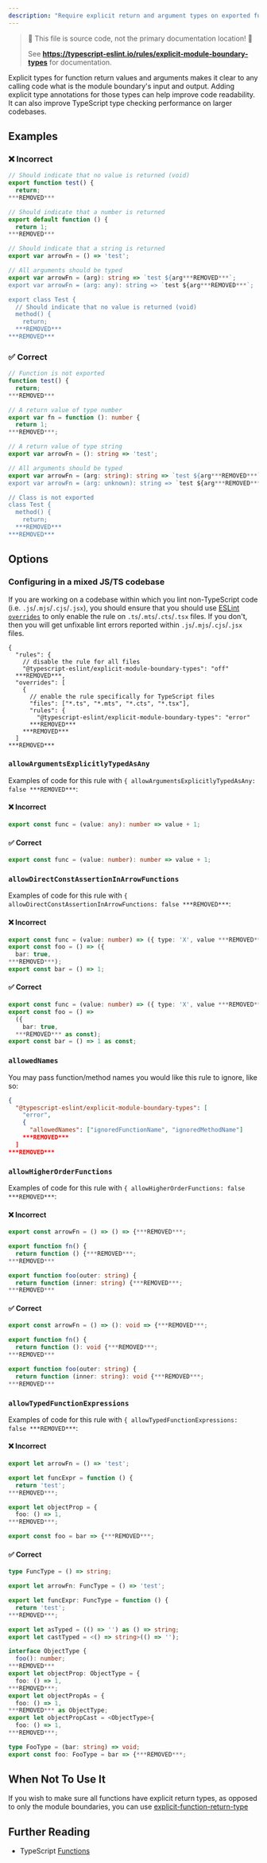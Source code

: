 ```yaml
---
description: "Require explicit return and argument types on exported functions' and classes' public class methods."
---
```


> 🛑 This file is source code, not the primary documentation location! 🛑
>
> See **https://typescript-eslint.io/rules/explicit-module-boundary-types** for documentation.

Explicit types for function return values and arguments makes it clear to any calling code what is the module boundary's input and output.
Adding explicit type annotations for those types can help improve code readability.
It can also improve TypeScript type checking performance on larger codebases.

## Examples

<!--tabs-->

### ❌ Incorrect

```ts
// Should indicate that no value is returned (void)
export function test() {
  return;
***REMOVED***

// Should indicate that a number is returned
export default function () {
  return 1;
***REMOVED***

// Should indicate that a string is returned
export var arrowFn = () => 'test';

// All arguments should be typed
export var arrowFn = (arg): string => `test ${arg***REMOVED***`;
export var arrowFn = (arg: any): string => `test ${arg***REMOVED***`;

export class Test {
  // Should indicate that no value is returned (void)
  method() {
    return;
  ***REMOVED***
***REMOVED***
```

### ✅ Correct

```ts
// Function is not exported
function test() {
  return;
***REMOVED***

// A return value of type number
export var fn = function (): number {
  return 1;
***REMOVED***;

// A return value of type string
export var arrowFn = (): string => 'test';

// All arguments should be typed
export var arrowFn = (arg: string): string => `test ${arg***REMOVED***`;
export var arrowFn = (arg: unknown): string => `test ${arg***REMOVED***`;

// Class is not exported
class Test {
  method() {
    return;
  ***REMOVED***
***REMOVED***
```

## Options

### Configuring in a mixed JS/TS codebase

If you are working on a codebase within which you lint non-TypeScript code (i.e. `.js`/`.mjs`/`.cjs`/`.jsx`), you should ensure that you should use [ESLint `overrides`](https://eslint.org/docs/user-guide/configuring#disabling-rules-only-for-a-group-of-files) to only enable the rule on `.ts`/`.mts`/`.cts`/`.tsx` files. If you don't, then you will get unfixable lint errors reported within `.js`/`.mjs`/`.cjs`/`.jsx` files.

```jsonc
{
  "rules": {
    // disable the rule for all files
    "@typescript-eslint/explicit-module-boundary-types": "off"
  ***REMOVED***,
  "overrides": [
    {
      // enable the rule specifically for TypeScript files
      "files": ["*.ts", "*.mts", "*.cts", "*.tsx"],
      "rules": {
        "@typescript-eslint/explicit-module-boundary-types": "error"
      ***REMOVED***
    ***REMOVED***
  ]
***REMOVED***
```

### `allowArgumentsExplicitlyTypedAsAny`

Examples of code for this rule with `{ allowArgumentsExplicitlyTypedAsAny: false ***REMOVED***`:

<!--tabs-->

#### ❌ Incorrect

```ts
export const func = (value: any): number => value + 1;
```

#### ✅ Correct

```ts
export const func = (value: number): number => value + 1;
```

### `allowDirectConstAssertionInArrowFunctions`

Examples of code for this rule with `{ allowDirectConstAssertionInArrowFunctions: false ***REMOVED***`:

<!--tabs-->

#### ❌ Incorrect

```ts
export const func = (value: number) => ({ type: 'X', value ***REMOVED***);
export const foo = () => ({
  bar: true,
***REMOVED***);
export const bar = () => 1;
```

#### ✅ Correct

```ts
export const func = (value: number) => ({ type: 'X', value ***REMOVED*** as const);
export const foo = () =>
  ({
    bar: true,
  ***REMOVED*** as const);
export const bar = () => 1 as const;
```

### `allowedNames`

You may pass function/method names you would like this rule to ignore, like so:

```json
{
  "@typescript-eslint/explicit-module-boundary-types": [
    "error",
    {
      "allowedNames": ["ignoredFunctionName", "ignoredMethodName"]
    ***REMOVED***
  ]
***REMOVED***
```

### `allowHigherOrderFunctions`

Examples of code for this rule with `{ allowHigherOrderFunctions: false ***REMOVED***`:

<!--tabs-->

#### ❌ Incorrect

```ts
export const arrowFn = () => () => {***REMOVED***;

export function fn() {
  return function () {***REMOVED***;
***REMOVED***

export function foo(outer: string) {
  return function (inner: string) {***REMOVED***;
***REMOVED***
```

#### ✅ Correct

```ts
export const arrowFn = () => (): void => {***REMOVED***;

export function fn() {
  return function (): void {***REMOVED***;
***REMOVED***

export function foo(outer: string) {
  return function (inner: string): void {***REMOVED***;
***REMOVED***
```

### `allowTypedFunctionExpressions`

Examples of code for this rule with `{ allowTypedFunctionExpressions: false ***REMOVED***`:

<!--tabs-->

#### ❌ Incorrect

```ts
export let arrowFn = () => 'test';

export let funcExpr = function () {
  return 'test';
***REMOVED***;

export let objectProp = {
  foo: () => 1,
***REMOVED***;

export const foo = bar => {***REMOVED***;
```

#### ✅ Correct

```ts
type FuncType = () => string;

export let arrowFn: FuncType = () => 'test';

export let funcExpr: FuncType = function () {
  return 'test';
***REMOVED***;

export let asTyped = (() => '') as () => string;
export let castTyped = <() => string>(() => '');

interface ObjectType {
  foo(): number;
***REMOVED***
export let objectProp: ObjectType = {
  foo: () => 1,
***REMOVED***;
export let objectPropAs = {
  foo: () => 1,
***REMOVED*** as ObjectType;
export let objectPropCast = <ObjectType>{
  foo: () => 1,
***REMOVED***;

type FooType = (bar: string) => void;
export const foo: FooType = bar => {***REMOVED***;
```

## When Not To Use It

If you wish to make sure all functions have explicit return types, as opposed to only the module boundaries, you can use [explicit-function-return-type](./explicit-function-return-type.md)

## Further Reading

- TypeScript [Functions](https://www.typescriptlang.org/docs/handbook/functions.html#function-types)

